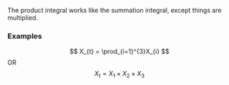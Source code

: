 The product integral works like the summation integral, except things are multiplied.

### Examples
$$
X_{t} = \prod_{i=1}^{3}X_{i}
$$
OR
$$
X_{t}= X_{1} \times X_{2} \times X_{3}
$$

